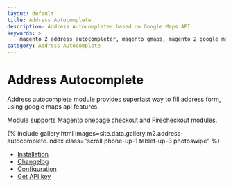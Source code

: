 ```yaml
---
layout: default
title: Address Autocomplete
description: Address Autocompleter based on Google Maps API
keywords: >
    magento 2 address autocompleter, magento gmaps, magento 2 google maps
category: Address Autocomplete
---
```


# Address Autocomplete

Address autocomplete module provides superfast way to fill address form, using
google maps api features.

Module supports Magento onepage checkout and Firecheckout modules.

{% include gallery.html images=site.data.gallery.m2.address-autocomplete.index class="scroll phone-up-1 tablet-up-3 photoswipe" %}

- [Installation](installation/)
- [Changelog](changelog/)
- [Configuration](configuration/)
- [Get API key](get-api-key/)
